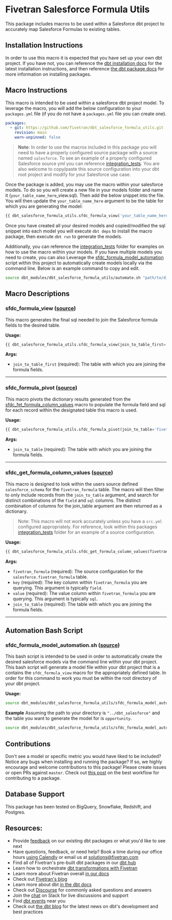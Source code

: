 # Fivetran Salesforce Formula Utils

This package includes macros to be used within a Salesforce dbt project to accurately map Salesforce Formulas to existing tables.

## Installation Instructions
In order to use this macro it is expected that you have set up your own dbt project. If you have not, you can reference the [dbt installation docs](https://docs.getdbt.com/dbt-cli/installation) for the latest installation instructions, and then reference [the dbt package docs](https://docs.getdbt.com/docs/package-management) for more information on installing packages.

## Macro Instructions
This macro is intended to be used within a salesforce dbt project model. To leverage the macro, you will add the below configuration to your `packages.yml` file (if you do not have a `packages.yml` file you can create one).
```yml
packages:
  - git: https://github.com/fivetran/dbt_salesforce_formula_utils.git
    revision: main
    warn-unpinned: false
```
> **Note**: In order to use the macros included in this package you will need to have a properly configured source package with a source named `salesforce`. To see an example of a properly configured Salesforce source yml you can reference [integration_tests](integration_tests/models/src_fivetran_formula.yml). You are also welcome to copy/paste this source configuration into your dbt root project and modify for your Salesforce use case.

Once the package is added, you may use the macro within your salesforce models. To do so you will create a new file in your models folder and name it (`your_table_name_here`_view.sql). Then add the below snippet into the file. You will then update the `your_table_name_here` argument to be the table for which you are generating the model:
```sql
{{ dbt_salesforce_formula_utils.sfdc_formula_view('your_table_name_here') }}
```

Once you have created all your desired models and copied/modified the sql snippet into each model you will execute `dbt deps` to install the macro package, then execute `dbt run` to generate the models.

Additionally, you can reference the [integration_tests](integration_tests/models/) folder for examples on how to use the macro within your models.
If you have multiple models you need to create, you can also Leverage the [sfdc_formula_model_automation](sfdc_formula_model_automation.sh) script within this project to automatically create models locally via the command line. Below is an example command to copy and edit.

```bash
source dbt_modules/dbt_salesforce_formula_utils/automate.sh "path/to/directory" desired_table
```

## Macro Descriptions
### sfdc_formula_view ([source](macros/sfdc_formula_view.sql))
This macro generates the final sql needed to join the Salesforce formula fields to the desired table.

**Usage:**
```sql
{{ dbt_salesforce_formula_utils.sfdc_formula_view(join_to_table_first='fivetran_sfdc_example_table') }}
```
**Args:**
* `join_to_table_first` (required): The table with which you are joining the formula fields.
----
### sfdc_formula_pivot ([source](macros/sfdc_formula_pivot.sql))
This macro pivots the dictionary results generated from the [sfdc_fet_formula_column_values](macros/sfdc_fet_formula_column_values.sql) macro to populate the formula field and sql for each record within the designated table this macro is used.

**Usage:**
```sql
{{ dbt_salesforce_formula_utils.sfdc_formula_pivot(join_to_table='fivetran_sfdc_example_table') }}
```
**Args:**
* `join_to_table` (required): The table with which you are joining the formula fields.
----

### sfdc_get_formula_column_values ([source](macros/sfdc_fet_formula_column_values.sql))
This macro is designed to look within the users source defined `salesforce_schema` for the `fivetran_formula` table. The macro will then filter to only include records from the `join_to_table` argument, and search for distinct combinations of the `field` and `sql` columns. The distinct combination of columns for the join_table argument are then returned as a dictionary.
> Note: This macro will not work accurately unless you have a `src.yml` configured appropriately. For reference, look within this packages [integration_tests](integration_tests/models/fivetran_formula_src.yml) folder for an example of a source configuration.

**Usage:**
```sql
{{ dbt_salesforce_formula_utils.sfdc_get_formula_column_values(fivetran_formula='salesforce', key='field', value='sql', join_to_table='fivetran_sfdc_example_table') }}
```
**Args:**
* `fivetran_formula` (required): The source configuration for the `salesforce.fivetran_formula` table.
* `key` (required): The key column within `fivetran_formula` you are querying. This argument is typically `field`.
* `value` (required): The value column within `fivetran_formula` you are querying. This argument is typically `sql`.
* `join_to_table` (required): The table with which you are joining the formula fields.
----

## Automation Bash Script
### sfdc_formula_model_automation.sh ([source](sfdc_formula_model_automation.sh))
This bash script is intended to be used in order to automatically create the desired salesforce models via the command line within your dbt project. This bash script will generate a model file within your dbt project that is a contains the `sfdc_formula_view` macro for the appropriately defined table. In order for this command to work you must be within the root directory of your dbt project. 

**Usage:**
```bash
source dbt_modules/dbt_salesforce_formula_utils/sfdc_formula_model_automation.sh "path/to/directory" desired_table
```

**Example**
Assuming the path to your directory is `"../dbt_salesforce"` and the table you want to generate the model for is `opportunity`.
```bash
source dbt_modules/dbt_salesforce_formula_utils/sfdc_formula_model_automation.sh "../dbt_salesforce" opportunity
```

## Contributions
Don't see a model or specific metric you would have liked to be included? Notice any bugs when installing 
and running the package? If so, we highly encourage and welcome contributions to this package! 
Please create issues or open PRs against `master`. Check out [this post](https://discourse.getdbt.com/t/contributing-to-a-dbt-package/657) on the best workflow for contributing to a package.

## Database Support
This package has been tested on BigQuery, Snowflake, Redshift, and Postgres.

## Resources:
- Provide [feedback](https://www.surveymonkey.com/r/DQ7K7WW) on our existing dbt packages or what you'd like to see next
- Have questions, feedback, or need help? Book a time during our office hours [using Calendly](https://calendly.com/fivetran-solutions-team/fivetran-solutions-team-office-hours) or email us at solutions@fivetran.com
- Find all of Fivetran's pre-built dbt packages in our [dbt hub](https://hub.getdbt.com/fivetran/)
- Learn how to orchestrate [dbt transformations with Fivetran](https://fivetran.com/docs/transformations/dbt)
- Learn more about Fivetran overall [in our docs](https://fivetran.com/docs)
- Check out [Fivetran's blog](https://fivetran.com/blog)
- Learn more about dbt [in the dbt docs](https://docs.getdbt.com/docs/introduction)
- Check out [Discourse](https://discourse.getdbt.com/) for commonly asked questions and answers
- Join the [chat](http://slack.getdbt.com/) on Slack for live discussions and support
- Find [dbt events](https://events.getdbt.com) near you
- Check out [the dbt blog](https://blog.getdbt.com/) for the latest news on dbt's development and best practices
